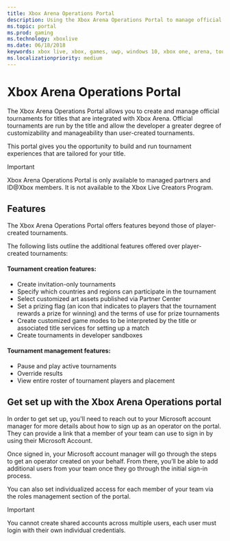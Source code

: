 ```yaml
---
title: Xbox Arena Operations Portal
description: Using the Xbox Arena Operations Portal to manage official tournaments for your game.
ms.topic: portal
ms.prod: gaming
ms.technology: xboxlive
ms.date: 06/18/2018
keywords: xbox live, xbox, games, uwp, windows 10, xbox one, arena, tournament, operations, portal
ms.localizationpriority: medium
---
```


# Xbox Arena Operations Portal

The Xbox Arena Operations Portal allows you to create and manage official tournaments for titles that are integrated with Xbox Arena.
Official tournaments are run by the title and allow the developer a greater degree of customizability and manageability than user-created tournaments.

This portal gives you the opportunity to build and run tournament experiences that are tailored for your title.

> [!IMPORTANT]  
> Xbox Arena Operations Portal is only available to managed partners and ID@Xbox members. It is not available to the Xbox Live Creators Program.


## Features

The Xbox Arena Operations Portal offers features beyond those of player-created tournaments.

The following lists outline the additional features offered over player-created tournaments:


#### Tournament creation features:

* Create invitation-only tournaments
* Specify which countries and regions can participate in the tournament
* Select customized art assets published via Partner Center
* Set a prizing flag (an icon that indicates to players that the tournament rewards a prize for winning) and the terms of use for prize tournaments
* Create customized game modes to be interpreted by the title or associated title services for setting up a match
* Create tournaments in developer sandboxes


#### Tournament management features:

* Pause and play active tournaments
* Override results
* View entire roster of tournament players and placement


## Get set up with the Xbox Arena Operations portal

In order to get set up, you'll need to reach out to your Microsoft account manager for more details about how to sign up as an operator on the portal.
They can provide a link that a member of your team can use to sign in by using their Microsoft Account.

Once signed in, your Microsoft account manager will go through the steps to get an operator created on your behalf.
From there, you’ll be able to add additional users from your team once they go through the initial sign-in process.

You can also set individualized access for each member of your team via the roles management section of the portal.

> [!IMPORTANT]  
> You cannot create shared accounts across multiple users, each user must login with their own individual credentials.

